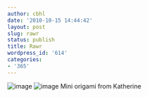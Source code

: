 ```yaml
---
author: cbhl
date: '2010-10-15 14:44:42'
layout: post
slug: rawr
status: publish
title: Rawr
wordpress_id: '614'
categories:
- '365'
---
```


![image](http://blog.azuresky.ca/blog/wp-content/uploads/2010/10/wpid-IMG_20101015_144113.jpg)
![image](http://blog.azuresky.ca/blog/wp-content/uploads/2010/10/wpid-IMG_20101015_144104.jpg)
Mini origami from Katherine
